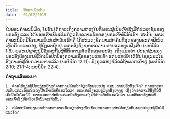 ```yaml
---
title:  ສຶກສາເພີ່ມເຕີມ
date:   01/02/2019
---
```


ໃນພຣະຄໍາພະນິມິດ, ໂຢຮັນໄດ້ກ່າວເຖິງຄວາມຫ່ວງໃຍທີ່ພຣະຜູ້ເປັນເຈົ້າຊົງມີຕໍ່ປະຊາຊົນຂອງພຣະອົງ ແລະ ໄດ້ບອກເຮົາເພີ່ມເຕີມກ່ຽວກັບຄວາມຮັກຂອງພຣະເຈົ້າທີ່ມີຕໍ່ເຮົາ. ສະນັ້ນ, ພຣະຄໍາພະນິມິດມີຂໍ້ຄວາມພິເສດສໍາລັບເຮົາຄື ໄດ້ສະແດງຂໍ້ຄວາມສໍາຄັນທີ່ສຸດຂອງພຣະຄໍາພີໝົດເຫຼັ້ມຄື: ພຣະເຢຊູ, ຜູ້ຊົງພະຊົນຢູ່. ພຣະອົງຊົງຊະນະຄວາມຕາຍແລະຫຼຸມຝັງສົບ (ພະນິມິດ 1:8). ພຣະເຢຊູຈະບໍ່ມີວັນລະຖີ້ມຜູ້ທີ່ຕິດຕາມສັດຊື່ຂອງພຣະອົງ. ເຖິງແມ່ນວ່າ ປະຊາຊົນຂອງພຣະອົງຕ້ອງເສຍຊີວິດເພື່ອປົກປ້ອງຄວາມເຊື່ອຂອງພວກເຂົາ ແຕ່ພວກເຂົາໄດ້ຮັບໄຊຊະນະໃນສົງຄາມຕໍ່ສູ້ກັບຄວາມບາບແລ້ວ (ພະນິມິດ 12:11). ມົງກຸດແຫ່ງຊີວິດລໍຖ້າພວກເຂົາຢູ່ (ພະນິມິດ 2:10; 21:1-4; ພະນິມິດ 22:4). 

**ຄໍາຖາມສົນທະນາ**

`1.	ທ່ານໄດ້ຮຽນຮູ້ບົດຮຽນຫຍັງແດ່ຈາກການຄົ້ນຄວ້າກ່ຽວກັບພຣະເຢຊູ ແລະ ຕາປະທັບທັງເຈັດ? ການແກະຕາປະທັບແຕ່ລະອັນສະແດງໃຫ້ເຮົາເຫັນຄືແນວໃດວ່າ ພຣະເຢຊູຊົງຄວບຄຸມທຸກສິ່ງຢ່າງຢູ່ ເຖິງວ່າອາດຈະມີສິ່ງທີ່ບໍ່ດີເກີດຂຶ້ນໃນໂລກນີ້? ການແກະຕາປະທັບແຕ່ລະອັນຍັງສະແດງໃຫ້ເຮົາເຫັນຄືແນວໃດວ່າ ພຣະສັນຍາທັງໝົດທີ່ພຣະເຈົ້າຊົງມີສໍາລັບເຮົານັ້ນຈະເກີດຂຶ້ນ?`

`2.	ຄຣິສຕະຈັກຂອງພວກເຮົາຈະສາມາດເຮັດວຽກຢ່າງໜັກເພື່ອປະກາດຂ່າວປະເສີດກ່ຽວກັບພຣະເຢຊູແກ່ຜູ້ອື່ນໄດ້ແນວໃດ?`